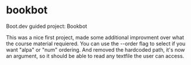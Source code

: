 # bookbot
Boot.dev guided project: Bookbot

This was a nice first project, made some additional improvment over what the course material requiered.
You can use the --order flag to select if you want "alpa" or "num" ordering.
And removed the hardcoded path, it's now an argument, so it should be able to read any textfile the user can access.